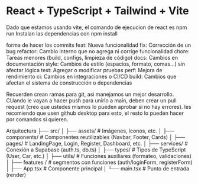 # React + TypeScript + Tailwind + Vite

Dado que estamos usando vite, el comando de ejecucion de react es npm run
Instalan las dependencias con npm install

forma de hacer los commits
feat: Nueva funcionalidad
fix: Corrección de un bug
refactor: Cambio interno que no agrega ni corrige funcionalidad
chore: Tareas menores (build, configs, limpieza de código)
docs: Cambios en documentación
style: Cambios de estilo (espacios, formato, comas...) sin afectar lógica
test: Agregar o modificar pruebas
perf: Mejora de rendimiento
ci: Cambios en integraciones o CI/CD
build: Cambios que afectan el sistema de construcción o dependencias

Recuerden crean ramas para git, asi manejamos un mejor desarrollo. CUando le vayan a hacer push para unirlo a main, deben crear un pull request (creo que ustedes mismos lo pueden aprobar si no hay errores). les recomiendo que usen github desktop para esto, el resto lo pueden hacer por comandos si quieren.

Arquitectura
├── src/
│ ├── assets/ # Imágenes, íconos, etc.
│ ├── components/ # Componentes reutilizables (Navbar, Footer, Cards)
│ ├── pages/ # LandingPage, Login, Register, Dashboard, etc.
│ ├── services/ # Conexión a Supabase (auth.ts, db.ts)
│ ├── types/ # Tipos de TypeScript (User, Car, etc.)
│ ├── utils/ # Funciones auxiliares (formateo, validaciones)
│ ├── features / # segmentos con funciones (auth/loginForm, registerForm)
│ ├── App.tsx # Componente principal
│ └── main.tsx # Punto de entrada (render)
